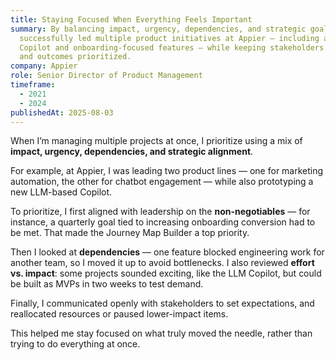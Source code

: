 ```yaml
---
title: Staying Focused When Everything Feels Important
summary: By balancing impact, urgency, dependencies, and strategic goals, I
  successfully led multiple product initiatives at Appier — including an LLM
  Copilot and onboarding-focused features — while keeping stakeholders aligned
  and outcomes prioritized.
company: Appier
role: Senior Director of Product Management
timeframe:
  - 2021
  - 2024
publishedAt: 2025-08-03
---
```

When I’m managing multiple projects at once, I prioritize using a mix of **impact, urgency, dependencies, and strategic alignment**.

For example, at Appier, I was leading two product lines — one for marketing automation, the other for chatbot engagement — while also prototyping a new LLM-based Copilot.

To prioritize, I first aligned with leadership on the **non-negotiables** — for instance, a quarterly goal tied to increasing onboarding conversion had to be met. That made the Journey Map Builder a top priority.

Then I looked at **dependencies** — one feature blocked engineering work for another team, so I moved it up to avoid bottlenecks. I also reviewed **effort vs. impact**: some projects sounded exciting, like the LLM Copilot, but could be built as MVPs in two weeks to test demand.

Finally, I communicated openly with stakeholders to set expectations, and reallocated resources or paused lower-impact items.

This helped me stay focused on what truly moved the needle, rather than trying to do everything at once.